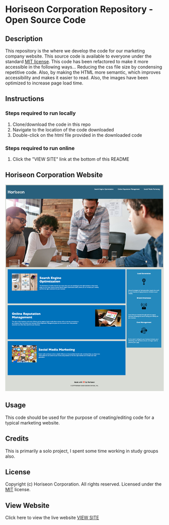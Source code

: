 # Horiseon Corporation Repository - Open Source Code

## Description
This repository is the where we develop the code for our marketing company website.  This source code is available to everyone under the standard [MIT license](license.txt). This code has been refactored to make it more accessible in the following ways... Reducing the css file size by condensing repetitive code. Also, by making the HTML more semantic, which improves accessibility and makes it easier to read. Also, the images have been optimized to increase page load time.

## Instructions
### Steps required to run locally
1. Clone/download the code in this repo
2. Navigate to the location of the code downloaded
3. Double-click on the html file provided in the downloaded code
### Steps required to run online
1. Click the "VIEW SITE" link at the bottom of this README

## Horiseon Corporation Website
![website screenshot](screenshot.png)

## Usage 
This code should be used for the purpose of creating/editing code for a typical marketing website.

## Credits
This is primarily a solo project, I spent some time working in study groups also.

## License
Copyright (c) Horiseon Corporation. All rights reserved.
Licensed under the [MIT](license.txt) license.

## View Website
Click here to view the live website [VIEW SITE](https://stopdaydreaming.github.io/horiseon-code-refactor/)